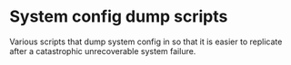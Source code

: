 # System config dump scripts

Various scripts that dump system config in so that it is easier to replicate
after a catastrophic unrecoverable system failure.
